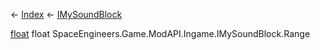 ← [Index](Api-Index) ← [IMySoundBlock](SpaceEngineers.Game.ModAPI.Ingame.IMySoundBlock)

[float](System.Single) float SpaceEngineers.Game.ModAPI.Ingame.IMySoundBlock.Range